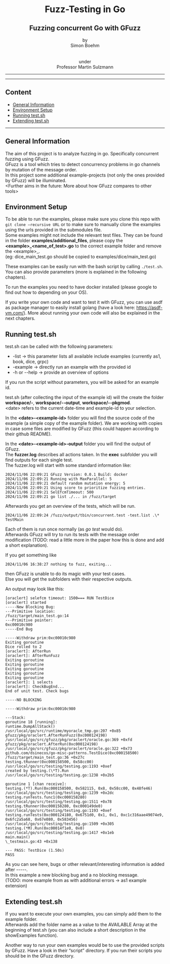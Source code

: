 <h1 style="text-align:center;">Fuzz-Testing in Go</h1>
<h2 style="text-align:center;">Fuzzing concurrent Go with GFuzz</h1>

<p style="text-align:center;">
by<br>
Simon Boehm<br>
<br><br>
under<br>
Professor Martin Sulzmann<br>
</p>

---

---

## Content

- [General Information](#general-information)
- [Environment Setup](#environment-setup)
- [Running test.sh](#running-test-sh)
- [Extending test.sh](#extending-test-sh)

---

## General Information

The aim of this project is to analyze fuzzing in go. Specifically concurrent fuzzing using GFuzz.<br>
GFuzz is a tool which tries to detect concurrency problems in go channels by mutation of the message order.<br>
In this project some additional example-projects (not only the ones provided by GFuzz) will be illuminated.<br>
\<Further aims in the future: More about how GFuzz compares to other tools\>

## Environment Setup

To be able to run the examples, please make sure you clone this repo with `git clone –recursive URL` or to make sure to manually clone the examples using the urls provided in the submodules file.<br>
Some examples might not include the relevant test files. They can be found in the folder __examples/additional\_files__, please copy the __\<example\>\_<name\_of\_test>.go__ to the correct example folder and remove the \<example\>\_.<br>
(eg: dice_main_test.go should be copied to examples/dice/main_test.go)<br>

These examples can be easily run with the bash script by calling ```./test.sh```. You can also provide parameters (more is explained in the following chapters).<br>

To run the examples you need to have docker installed (please google to find out how to depending on your OS).<br>

If you write your own code and want to test it with GFuzz, you can use asdf as package manager to easily install golang (have a look here: https://asdf-vm.com/). More about running your own code will also be explained in the next chapters.

## Running test.sh

test.sh can be called with the following parameters:
- -list → this parameter lists all available include examples (currently as1, book, dice, grpc)
- -example <example-id> → directly run an example with the provided id
- -h or --help → provide an overview of options

If you run the script without parameters, you will be asked for an example id.

test.sh (after collecting the input of the example id) will the create the folder __workspace/<date>-<example-id>__, __workspace/<date>-<example-id>-output__, __workspace/<date>-<example-id>-pkgmod__.<br>
\<date\> refers to the current date-time and example-id to your selection.<br>

In the __\<date>-\<example-id>__ folder you will find the source code of the example (a simple copy of the example folder). We are working with copies in case some files are modified by GFuzz (this could happen according to their github README).<br>

In the __\<date>-\<example-id>-output__ folder you will find the output of GFuzz.<br>
The __fuzzer.log__ describes all actions taken. In the __exec__ subfolder you will find outputs for each single test.<br>
The fuzzer.log will start with some standard information like:
```
2024/11/06 22:09:21 GFuzz Version: 0.0.1 Build: docker
2024/11/06 22:09:21 Running with MaxParallel: 5
2024/11/06 22:09:21 default random mutation energy: 5
2024/11/06 22:09:21 Using score to prioritize fuzzing entries.
2024/11/06 22:09:21 SelEfcmTimeout: 500
2024/11/06 22:09:21 go list ./... in /fuzz/target
```

Afterwards you get an overview of the tests, which will be run.
```
2024/11/06 22:09:24 /fuzz/output/tbin/concurrent.test -test.list .\*
TestMain
```

Each of them is run once normally (as _go test_ would do).<br>
Afterwards GFuzz will try to run its tests with the message order modification (TODO: read a little more in the paper how this is done and add a short explanation).

If you get something like
```
2024/11/06 16:38:27 nothing to fuzz, exiting...
```
then GFuzz is unable to do its magic with your test cases.<br>
Else you will get the subfolders with their respective outputs.<br>

An output may look like this:
```
[oraclert] selefcm timeout: 1500=== RUN TestDice
[oraclert] started
-----New Blocking Bug:
---Primitive location:
/fuzz/target/main_test.go:14
---Primitive pointer:
0xc00010c980
-----End Bug

-----Withdraw prim:0xc00010c980
Exiting goroutine
Dice rolled to 2
[oraclert]: AfterRun
[oraclert]: AfterRunFuzz
Exiting goroutine
Exiting goroutine
Exiting goroutine
Exiting goroutine
Exiting goroutine
[oraclert]: 1 selects
[oraclert]: CheckBugEnd...
End of unit test. Check bugs

-----NO BLOCKING

-----Withdraw prim:0xc00010c980

---Stack:
goroutine 18 [running]:
runtime.DumpAllStack()
/usr/local/go/src/runtime/myoracle_tmp.go:207 +0x85
gfuzz/pkg/oraclert.AfterRunFuzz(0xc000124198)
/usr/local/go/src/gfuzz/pkg/oraclert/oracle.go:369 +0xfd
gfuzz/pkg/oraclert.AfterRun(0xc000124198)
/usr/local/go/src/gfuzz/pkg/oraclert/oracle.go:322 +0x73
github.com/dsinecos/go-misc-patterns.TestDice(0xc000158500)
/fuzz/target/main_test.go:36 +0x27c
testing.tRunner(0xc000158500, 0x58cc00)
/usr/local/go/src/testing/testing.go:1193 +0xef
created by testing.(\*T).Run
/usr/local/go/src/testing/testing.go:1238 +0x2b5

goroutine 1 [chan receive]:
testing.(*T).Run(0xc000158500, 0x582115, 0x8, 0x58cc00, 0x48fe46)
/usr/local/go/src/testing/testing.go:1239 +0x2dc
testing.runTests.func1(0xc000158280)
/usr/local/go/src/testing/testing.go:1511 +0x78
testing.tRunner(0xc000158280, 0xc000149de0)
/usr/local/go/src/testing/testing.go:1193 +0xef
testing.runTests(0xc000124180, 0x6751d0, 0x1, 0x1, 0xc1c316aae49074e9, 0x6fc2a5a68, 0x67e080, 0x583456)
/usr/local/go/src/testing/testing.go:1509 +0x305
testing.(*M).Run(0xc00014f1e0, 0x0)
/usr/local/go/src/testing/testing.go:1417 +0x1eb
main.main()
\_testmain.go:43 +0x138

--- PASS: TestDice (1.50s)
PASS
```

As you can see here, bugs or other relevant/interesting information is added after -----.<br>
In this example a new blocking bug and a no blocking message.<br>
(TODO: more example from as with additional errors -> as1 example extension)

## Extending test.sh

If you want to execute your own examples, you can simply add them to the example folder.<br>
Afterwards add the folder name as a value to the AVAILABLE Array at the beginning of test.sh (you can also include a short description in the showExamples function).<br>

Another way to run your own examples would be to use the provided scripts by GFuzz. Have a look in their “script” directory. If you run their scripts you should be in the GFuzz directory.<br>
